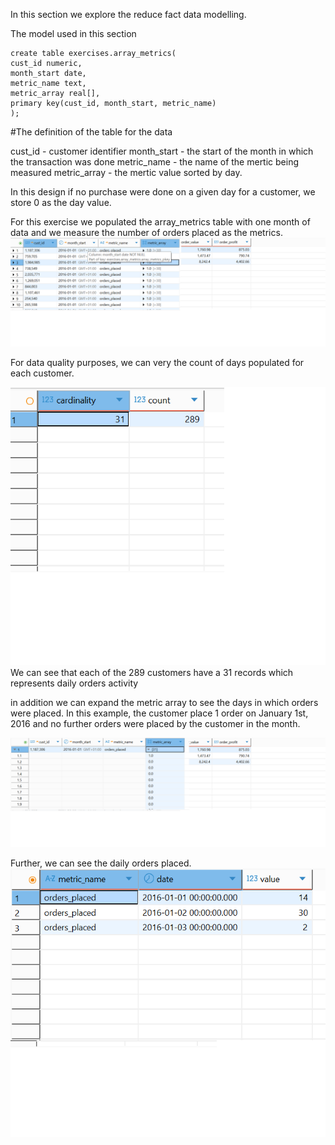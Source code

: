 In this section we explore the reduce fact data modelling.

The model used in this section

```
create table exercises.array_metrics(
cust_id numeric,
month_start date,
metric_name text,
metric_array real[],
primary key(cust_id, month_start, metric_name)
);

```

#The definition of the table for the data

cust_id - customer identifier
month_start - the start of the month in which the transaction was done
metric_name - the name of the mertic being measured
metric_array - the mertic value sorted by day.

In this design if no purchase were done on a given day for a customer, we store 0 as the day value.

For this exercise we populated the array_metrics table with one month of data and we measure the number of orders placed as the metrics.
![Alt text](rf.png)

For data quality purposes, we can very the count of days populated for each customer.

![Alt text](rf_dq.png)
We can see that each of the 289 customers have a 31 records which represents daily orders activity

in addition we can expand the metric array to see the days in which orders were placed. In this example, the customer place 1 order on January 1st, 2016 and no further orders were placed by the customer in the month.

![Alt text](rf_expanded.png)

Further, we can see the daily orders placed.
![Alt text](rf_expanded_daily.png)
